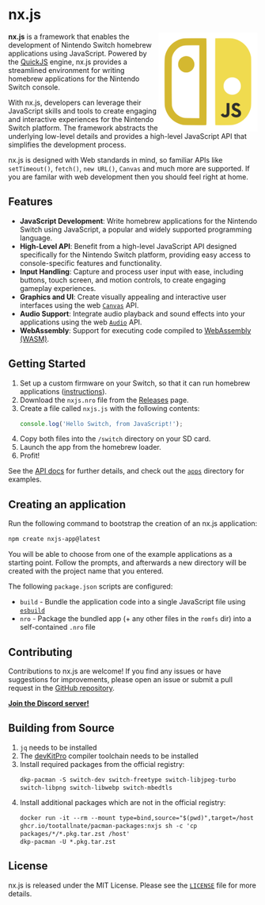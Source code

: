 # nx.js

<img align="right" width="200" height="200" src="./assets/logo.png">

**nx.js** is a framework that enables the development of Nintendo Switch
homebrew applications using JavaScript. Powered by the [QuickJS][] engine,
nx.js provides a streamlined environment for writing homebrew applications
for the Nintendo Switch console.

With nx.js, developers can leverage their JavaScript skills and tools to
create engaging and interactive experiences for the Nintendo Switch platform.
The framework abstracts the underlying low-level details and provides a
high-level JavaScript API that simplifies the development process.

nx.js is designed with Web standards in mind, so familiar APIs like
`setTimeout()`, `fetch()`, `new URL()`, `Canvas` and much more are
supported. If you are familar with web development then you should feel
right at home.

## Features

-   **JavaScript Development**: Write homebrew applications for the Nintendo Switch using JavaScript, a popular and widely supported programming language.
-   **High-Level API**: Benefit from a high-level JavaScript API designed specifically for the Nintendo Switch platform, providing easy access to console-specific features and functionality.
-   **Input Handling**: Capture and process user input with ease, including buttons, touch screen, and motion controls, to create engaging gameplay experiences.
-   **Graphics and UI**: Create visually appealing and interactive user interfaces using the web [`Canvas`](https://developer.mozilla.org/docs/Web/API/Canvas_API) API.
-   **Audio Support**: Integrate audio playback and sound effects into your applications using the web [`Audio`](https://developer.mozilla.org/docs/Web/API/HTMLAudioElement/Audio) API.
-   **WebAssembly**: Support for executing code compiled to [WebAssembly (WASM)](https://developer.mozilla.org/docs/WebAssembly).

## Getting Started

1. Set up a custom firmware on your Switch, so that it can run homebrew applications ([instructions](https://nh-server.github.io/switch-guide/)).
1. Download the `nxjs.nro` file from the [Releases](https://github.com/TooTallNate/nx.js/releases) page.
1. Create a file called `nxjs.js` with the following contents:
    ```javascript
    console.log('Hello Switch, from JavaScript!');
    ```
1. Copy both files into the `/switch` directory on your SD card.
1. Launch the app from the homebrew loader.
1. Profit!

See the [API docs](https://nxjs.n8.io) for further details, and check out the [`apps`](./apps) directory for examples.

## Creating an application

Run the following command to bootstrap the creation of an nx.js application:

```bash
npm create nxjs-app@latest
```

You will be able to choose from one of the example applications as a starting point.
Follow the prompts, and afterwards a new directory will be created with the project
name that you entered.

The following `package.json` scripts are configured:

 * `build` - Bundle the application code into a single JavaScript file using [`esbuild`](https://esbuild.github.io)
 * `nro` - Package the bundled app (+ any other files in the `romfs` dir) into a self-contained `.nro` file

## Contributing

Contributions to nx.js are welcome! If you find any issues or have
suggestions for improvements, please open an issue or submit a
pull request in the [GitHub repository](https://github.com/TooTallNate/nx.js).

[**Join the Discord server!**](https://discord.gg/MMmn73nsGz)

## Building from Source

1. `jq` needs to be installed
1. The [devKitPro](https://devkitpro.org/) compiler toolchain needs to be installed
1. Install required packages from the official registry:
   ```
   dkp-pacman -S switch-dev switch-freetype switch-libjpeg-turbo switch-libpng switch-libwebp switch-mbedtls
   ```
1. Install additional packages which are not in the official registry:
   ```
   docker run -it --rm --mount type=bind,source="$(pwd)",target=/host ghcr.io/tootallnate/pacman-packages:nxjs sh -c 'cp packages/*/*.pkg.tar.zst /host'
   dkp-pacman -U *.pkg.tar.zst
   ```

## License

nx.js is released under the MIT License. Please see
the [`LICENSE`](./LICENSE) file for more details.

[QuickJS]: https://bellard.org/quickjs/
